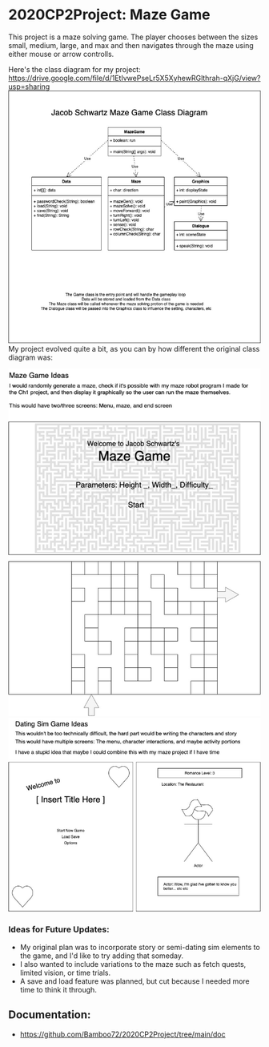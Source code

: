 # 2020CP2Project: Maze Game
This project is a maze solving game. The player chooses between the sizes small, medium, large, and max and then navigates through the maze using either mouse or arrow controlls.

Here's the class diagram for my project: https://drive.google.com/file/d/1EtIvwePseLr5X5XyhewRGlthrah-qXjG/view?usp=sharing
![ClassDiagram](https://github.com/Bamboo72/2020CP2Project/blob/main/images/IndividualProjectClassDiagram.jpg)
My project evolved quite a bit, as you can by how different the original class diagram was:

![MazeGameGUI](https://github.com/Bamboo72/2020CP2Project/blob/main/images/MazeGameGUI.jpg)
![DatingGameGUI](https://github.com/Bamboo72/2020CP2Project/blob/main/images/DatingSimGUI%20(1).jpg)

### Ideas for Future Updates:
- My original plan was to incorporate story or semi-dating sim elements to the game, and I'd like to try adding that someday.
- I also wanted to include variations to the maze such as fetch quests, limited vision, or time trials.
- A save and load feature was planned, but cut because I needed more time to think it through.
## Documentation: 
* https://github.com/Bamboo72/2020CP2Project/tree/main/doc
